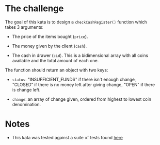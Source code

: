 # The challenge
The goal of this kata is to design a `checkCashRegister()` function which takes 3 arguments:

- The price of the items bought (`price`).

- The money given by the client (`cash`).

- The cash in drawer (`cid`). This is a bidimensional array with all coins available and the total amount of each one.

The function should return an object with two keys:

- `status`: "INSUFFICIENT_FUNDS" if there isn't enough change, "CLOSED" if there is no money left after giving change, "OPEN" if there is change left.

- `change`: an array of change given, ordered from highest to lowest coin denomination.

# Notes
- This kata was tested against a suite of tests found [here](https://gitlab.com/devscola/katasrunners/-/blob/master/ejercicios_basicos/4-cash-register/javascript/spec/cash_register.spec.js)